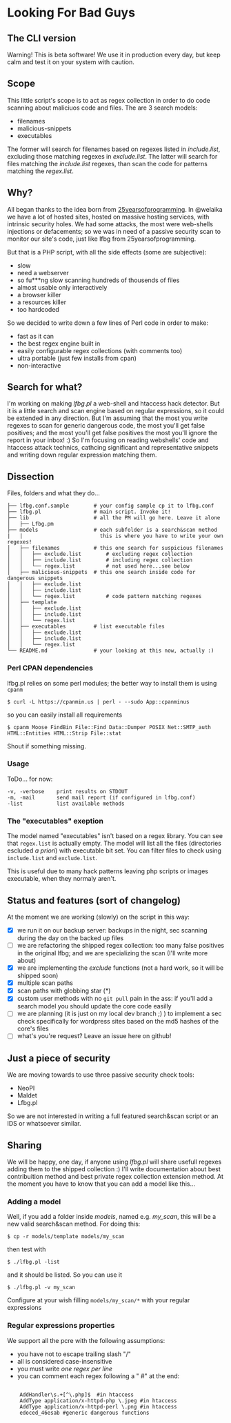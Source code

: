 # Looking For Bad Guys

## The CLI version

Warning! This is beta software!
We use it in production every day, but keep calm and test it on your
system with caution.

## Scope

This little script's scope is to act as regex collection in order to do
code scanning about maliciuos code and files.
The are 3 search models:

* filenames
* malicious-snippets
* executables

The former will search for filenames based on regexes listed in _include.list_,
excluding those matching regexes in _exclude.list_. The latter will search for
files matching the _include.list_ regexes, than scan the code for patterns
matching the _regex.list_.

## Why?

All began thanks to the idea born from [25yearsofprogramming](http://25yearsofprogramming.com/php/findmaliciouscode.htm).
In @welaika we have a lot of hosted sites, hosted on massive hosting services,
with intrinsic security holes. We had some attacks, the most were web-shells
injections or defacements; so we was in need of a passive security scan to monitor
our site's code, just like lfbg from 25yearsofprogramming.

But that is a PHP script, with all the side effects (some are subjective):

* slow
* need a webserver
* so fu***ng slow scanning hundreds of thousends of files
* almost usable only interactively
* a browser killer
* a resources killer
* too hardcoded

So we decided to write down a few lines of Perl code in order to make:

* fast as it can
* the best regex engine built in
* easily configurable regex collections (with comments too)
* ultra portable (just few installs from cpan)
* non-interactive

## Search for what?

I'm working on making _lfbg.pl_ a web-shell and htaccess hack detector. But it
is a little search and scan engine based on regular expressions, so it could
be extended in any direction.
But I'm assuming that the most you write regexes to scan for generic dangerous
code, the most you'll get false positives; and the most you'll get false positives
the most you'll ignore the report in your inbox! :)
So I'm focusing on reading webshells' code and htaccess attack technics, cathcing
significant and representative snippets and writing down regular expression
matching them.

## Dissection

Files, folders and what they do...

    ├── lfbg.conf.sample        # your config sample cp it to lfbg.conf
    ├── lfbg.pl                 # main script. Invoke it!
    ├── lib                     # all the PM will go here. Leave it alone
    │   ├── Lfbg.pm
    ├── models                  # each subfolder is a search&scan method
    |   |                         this is where you have to write your own regexes!
    │   ├── filenames           # this one search for suspicious filenames
    │   │   ├── exclude.list        # excluding regex collection
    │   │   ├── include.list        # including regex collection
    │   │   └── regex.list          # not used here...see below
    │   ├── malicious-snippets  # this one search inside code for dangerous snippets
    │   │   ├── exclude.list
    │   │   ├── include.list
    │   │   └── regex.list          # code pattern matching regexes
    │   ├── template
    │   │   ├── exclude.list
    │   │   ├── include.list
    │   │   └── regex.list
    │   ├── executables         # list executable files
    │   │   ├── exclude.list
    │   │   ├── include.list
    │   │   └── regex.list
    └── README.md               # your looking at this now, actually :)

### Perl CPAN dependencies

lfbg.pl relies on some perl modules; the better way to install them is using `cpanm`

    $ curl -L https://cpanmin.us | perl - --sudo App::cpanminus

so you can easily install all requirements

    $ cpanm Moose FindBin File::Find Data::Dumper POSIX Net::SMTP_auth HTML::Entities HTML::Strip File::stat

Shout if something missing.

### Usage

ToDo... for now:

    -v, -verbose    print results on STDOUT
    -m, -mail       send mail report (if configured in lfbg.conf)
    -list           list available methods

### The "executables" exeption

The model named "executables" isn't based on a regex library. You can see that `regex.list`
is actually empty. The model will list all the files (directories escluded _a priori_)
with executable bit set. You can filter files to check using `include.list` and `exclude.list`.

This is useful due to many hack patterns leaving php scripts or images executable, when they
normaly aren't.

## Status and features (sort of changelog)

At the moment we are working (slowly) on the script in this way:

- [x] we run it on our backup server: backups in the night, sec scanning during the
day on the backed up files
- [ ] we are refactoring the shipped regex collection: too many false positives in
the original lfbg; and we are specializing the scan (I'll write more about)
- [x] we are implementing the _exclude_ functions (not a hard work, so it will be
shipped soon)
- [x] multiple scan paths
- [x] scan paths with globbing star (*)
- [x] custom user methods with no ```git pull``` pain in the ass: if you'll add a search
model you should update the core code easilly
- [ ] we are planning (it is just on my local dev branch ;) ) to implement a sec
check specifically for wordpress sites based on the md5 hashes of the core's files
- [ ] what's you're request? Leave an issue here on github!

## Just a piece of security

We are moving towards to use three passive security check tools:

* NeoPI
* Maldet
* Lfbg.pl

So we are not interested in writing a full featured search&scan script or an
IDS or whatsoever similar.

## Sharing

We will be happy, one day, if anyone using _lfbg.pl_ will share usefull regexes
adding them to the shipped collection :)
I'll write documentation about best contribuition method and best private regex
collection extension method. At the moment you have to know that you can add a
model like this...

### Adding a model

Well, if you add a folder inside _models_, named e.g. _my_scan_, this will be a
new valid search&scan method. For doing this:

    $ cp -r models/template models/my_scan

then test with

    $ ./lfbg.pl -list

and it should be listed. So you can use it

    $ ./lfbg.pl -v my_scan

Configure at your wish filling ```models/my_scan/*``` with your regular expressions

### Regular expressions properties

We support all the pcre with the following assumptions:

* you have not to escape trailing slash "/"
* all is considered case-insensitive
* you must write *one regex per line*
* you can comment each regex following a " #" at the end:


```

    AddHandler\s.+[^\.php]$  #in htaccess
    AddType application/x-httpd-php \.jpeg #in htaccess
    AddType application/x-httpd-perl \.png #in htaccess
    edoced_46esab #generic dangerous functions

```
